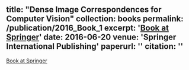 title: "Dense Image Correspondences for Computer Vision"
collection: books
permalink: /publication/2016_Book_1
excerpt: '[Book at Springer](https://www.springer.com/us/book/9783319230474)'
date: 2016-06-20
venue: 'Springer International Publishing'
paperurl: ''
citation: ''
---

[Book at Springer](https://www.springer.com/us/book/9783319230474)
